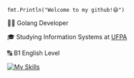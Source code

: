 <code>fmt.Println("Welcome to my github!😆")</code>

<p>👨‍💻 Golang Developer</p>
<p>🎓 Studying Information Systems at <a href="https://ufpa.br/" target="blank_">UFPA</a></p>
<p>🔠 B1 English Level</p>

[![My Skills](https://skillicons.dev/icons?i=go,redis,postgresql,mysql,docker)](https://skillicons.dev)
